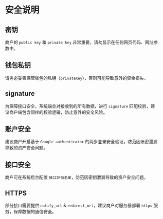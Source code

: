 # 安全说明

## 密钥
商户的 `public key` 和 `private key` 非常重要，请勿显示在任何网页代码、网址参数中。

## 钱包私钥
请务必妥善保管钱包的私钥（`privateKey`），否则可能导致意外的资金损失。

## signature
为保障接口安全，系统端会对接收到的所有数据，进行 `signature` 匹配校验，建议商户端包含同样的校验逻辑，防止意外的安全风险。

## 账户安全
建议商户开启基于 `Google authenticator` 的两步登录安全验证，防范因账密泄漏导致的资产安全问题。

## 接口安全
商户可在系统后台配置 `接口IP白名单`，防范因密钥泄漏导致的资产安全问题。

## HTTPS
部分接口需要提供 `notify_url` & `redirect_url`，建议商户对服务器部署 `https` 服务，保障数据的通信安全。